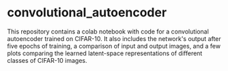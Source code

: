 # convolutional_autoencoder
This repository contains a colab notebook with code for a convolutional autoencoder trained on CIFAR-10. It also
includes the network's output after five epochs of training, a comparison of input and output images, and a few
plots comparing the learned latent-space representations of different classes of CIFAR-10 images.
